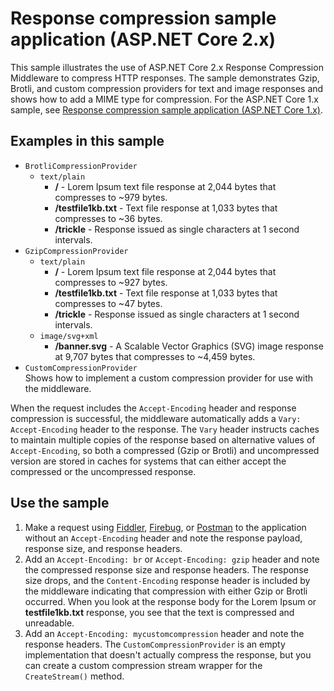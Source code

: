 # Response compression sample application (ASP.NET Core 2.x)

This sample illustrates the use of ASP.NET Core 2.x Response Compression Middleware to compress HTTP responses. The sample demonstrates Gzip, Brotli, and custom compression providers for text and image responses and shows how to add a MIME type for compression. For the ASP.NET Core 1.x sample, see [Response compression sample application (ASP.NET Core 1.x)](https://github.com/dotnet/AspNetCore.Docs/tree/master/aspnetcore/performance/response-compression/samples/1.x).

## Examples in this sample

* `BrotliCompressionProvider`
  * `text/plain`
    * **/** - Lorem Ipsum text file response at 2,044 bytes that compresses to ~979 bytes.
    * **/testfile1kb.txt** - Text file response at 1,033 bytes that compresses to ~36 bytes.
    * **/trickle** - Response issued as single characters at 1 second intervals.
* `GzipCompressionProvider`
  * `text/plain`
    * **/** - Lorem Ipsum text file response at 2,044 bytes that compresses to ~927 bytes.
    * **/testfile1kb.txt** - Text file response at 1,033 bytes that compresses to ~47 bytes.
    * **/trickle** - Response issued as single characters at 1 second intervals.
  * `image/svg+xml`
    * **/banner.svg** - A Scalable Vector Graphics (SVG) image response at 9,707 bytes that compresses to ~4,459 bytes.
* `CustomCompressionProvider`<br>Shows how to implement a custom compression provider for use with the middleware.

When the request includes the `Accept-Encoding` header and response compression is successful, the middleware automatically adds a `Vary: Accept-Encoding` header to the response. The `Vary` header instructs caches to maintain multiple copies of the response based on alternative values of `Accept-Encoding`, so both a compressed (Gzip or Brotli) and uncompressed version are stored in caches for systems that can either accept the compressed or the uncompressed response.

## Use the sample

1. Make a request using [Fiddler](https://www.telerik.com/fiddler), [Firebug](https://getfirebug.com/), or [Postman](https://www.getpostman.com/) to the application without an `Accept-Encoding` header and note the response payload, response size, and response headers.
1. Add an `Accept-Encoding: br` or `Accept-Encoding: gzip` header and note the compressed response size and response headers. The response size drops, and the `Content-Encoding` response header is included by the middleware indicating that compression with either Gzip or Brotli occurred. When you look at the response body for the Lorem Ipsum or **testfile1kb.txt** response, you see that the text is compressed and unreadable.
1. Add an `Accept-Encoding: mycustomcompression` header and note the response headers. The `CustomCompressionProvider` is an empty implementation that doesn't actually compress the response, but you can create a custom compression stream wrapper for the `CreateStream()` method.
